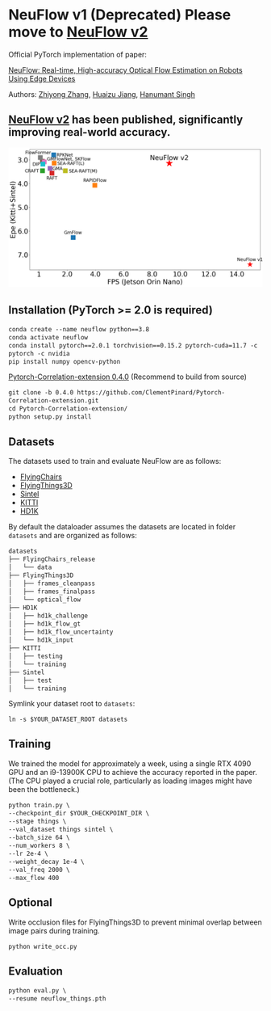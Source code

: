 # NeuFlow v1 (Deprecated) Please move to [NeuFlow v2](https://github.com/neufieldrobotics/NeuFlow_v2)

Official PyTorch implementation of paper:

[NeuFlow: Real-time, High-accuracy Optical Flow Estimation on Robots Using Edge Devices](NeuFlow.pdf)

Authors: [Zhiyong Zhang](https://www.linkedin.com/in/zhiyong-zhang-0772a0159/), [Huaizu Jiang](https://jianghz.me/), [Hanumant Singh](https://scholar.google.com/citations?user=1UEU5PEAAAAJ)

## [NeuFlow v2](https://github.com/neufieldrobotics/NeuFlow_v2) has been published, significantly improving real-world accuracy.

<img src="NeuFlow_v2/neuflow_v2_plot.png" width="600" >

## Installation (PyTorch >= 2.0 is required)

```
conda create --name neuflow python==3.8
conda activate neuflow
conda install pytorch==2.0.1 torchvision==0.15.2 pytorch-cuda=11.7 -c pytorch -c nvidia
pip install numpy opencv-python
```

[Pytorch-Correlation-extension 0.4.0](https://github.com/ClementPinard/Pytorch-Correlation-extension/tree/0.4.0) (Recommend to build from source)

```
git clone -b 0.4.0 https://github.com/ClementPinard/Pytorch-Correlation-extension.git
cd Pytorch-Correlation-extension/
python setup.py install
```

## Datasets

The datasets used to train and evaluate NeuFlow are as follows:

* [FlyingChairs](https://lmb.informatik.uni-freiburg.de/resources/datasets/FlyingChairs.en.html#flyingchairs)
* [FlyingThings3D](https://lmb.informatik.uni-freiburg.de/resources/datasets/SceneFlowDatasets.en.html)
* [Sintel](http://sintel.is.tue.mpg.de/)
* [KITTI](http://www.cvlibs.net/datasets/kitti/eval_scene_flow.php?benchmark=flow)
* [HD1K](http://hci-benchmark.iwr.uni-heidelberg.de/) 

By default the dataloader assumes the datasets are located in folder `datasets` and are organized as follows:

```
datasets
├── FlyingChairs_release
│   └── data
├── FlyingThings3D
│   ├── frames_cleanpass
│   ├── frames_finalpass
│   └── optical_flow
├── HD1K
│   ├── hd1k_challenge
│   ├── hd1k_flow_gt
│   ├── hd1k_flow_uncertainty
│   └── hd1k_input
├── KITTI
│   ├── testing
│   └── training
├── Sintel
│   ├── test
│   └── training
```

Symlink your dataset root to `datasets`:

```shell
ln -s $YOUR_DATASET_ROOT datasets
```

## Training

We trained the model for approximately a week, using a single RTX 4090 GPU and an i9-13900K CPU to achieve the accuracy reported in the paper. (The CPU played a crucial role, particularly as loading images might have been the bottleneck.)

```
python train.py \
--checkpoint_dir $YOUR_CHECKPOINT_DIR \
--stage things \
--val_dataset things sintel \
--batch_size 64 \
--num_workers 8 \
--lr 2e-4 \
--weight_decay 1e-4 \
--val_freq 2000 \
--max_flow 400
```

## Optional

Write occlusion files for FlyingThings3D to prevent minimal overlap between image pairs during training.
```
python write_occ.py
```

## Evaluation

```
python eval.py \
--resume neuflow_things.pth
```
